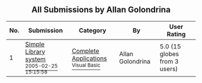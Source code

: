 ﻿<div align="center">

## All Submissions by Allan Golondrina

</div>

No.  | Submission | Category | By   | User Rating
---- | ---------- | -------- | ---- | -----------
1 | [Simple Library system<br /><sup>2005-02-25 15:15:58</sup>](https://github.com/Planet-Source-Code/allan-golondrina-simple-library-system__1-71915) | [Complete Applications<br /><sup>Visual Basic</sup>](../ByCategory/complete-applications__1-27.md) | Allan Golondrina | 5.0 (15 globes from 3 users)
